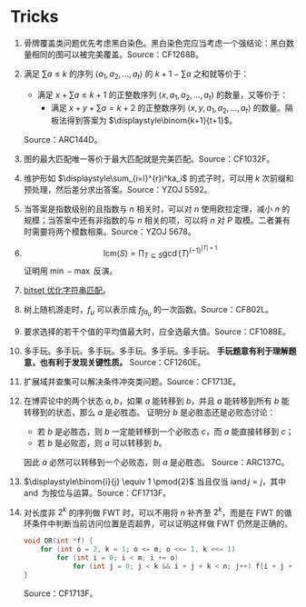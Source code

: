 # Tricks

1. 骨牌覆盖类问题优先考虑黑白染色。黑白染色完应当考虑一个强结论：黑白数量相同的图可以被完美覆盖。Source：CF1268B。
2. 满足 $\sum a \le k$ 的序列 $\langle a_1,a_2,\dots,a_t\rangle$ 的 $k + 1 - \sum a$ 之和就等价于：
   - 满足 $x + \sum a \le k + 1$ 的正整数序列 $\langle x,a_1,a_2,\dots,a_t\rangle$ 的数量，又等价于：
     - 满足 $x + y + \sum a = k + 2$ 的正整数序列 $\langle x,y,a_1,a_2,\dots,a_t\rangle$ 的数量。隔板法得到答案为 $\displaystyle\binom{k+1}{t+1}$。

   Source：ARC144D。
3. 图的最大匹配唯一等价于最大匹配就是完美匹配。Source：CF1032F。
4. 维护形如 $\displaystyle\sum_{i=l}^{r}i^ka_i$ 的式子时，可以用 $k$ 次前缀和预处理，然后差分求出答案。Source：YZOJ 5592。
5. 当答案是指数级别的且指数与 $n$ 相关时，可以对 $n$ 使用欧拉定理，减小 $n$ 的规模；当答案中还有非指数的与 $n$ 相关的项，可以将 $n$ 对 $P$ 取模。二者兼有时需要将两个模数相乘。Source：YZOJ 5678。
6. $$\text{lcm}(S)=\prod_{T\subseteq S} \gcd(T)^{(-1)^{|T|+1}}$$
   证明用 $\min-\max$ 反演。
7. [bitset 优化字符串匹配](https://www.cnblogs.com/alex-wei/p/bitset_yyds.html)。
8. 树上随机游走时，$f_u$ 可以表示成 $f_{fa_u}$ 的一次函数。Source：CF802L。
9.  要求选择的若干个值的平均值最大时，应全选最大值。Source：CF1088E。
10. 多手玩。多手玩。多手玩。多手玩。多手玩。多手玩。
    **手玩题意有利于理解题意，也有利于发现关键性质。**
    Source：CF1260E。
11. 扩展域并查集可以解决条件冲突类问题。Source：CF1713E。
12. 在博弈论中的两个状态 $a,b$，如果 $a$ 能转移到 $b$，并且 $a$ 能转移到所有 $b$ 能转移到的状态，那么 $a$ 是必胜态。
    证明分 $b$ 是必胜态还是必败态讨论：
    - 若 $b$ 是必胜态，则 $b$ 一定能转移到一个必败态 $c$，而 $a$ 能直接转移到 $c$；
    - 若 $b$ 是必败态，则 $a$ 可以转移到 $b$。

    因此 $a$ 必然可以转移到一个必败态，则 $a$ 是必胜态。
    Source：ARC137C。
13. $\displaystyle\binom{i}{j} \equiv 1 \pmod{2}$ 当且仅当 $i \operatorname{and} j = j$，其中 $\operatorname{and}$ 为按位与运算。Source：CF1713F。
14. 对长度非 $2^k$ 的序列做 FWT 时，可以不用将 $n$ 补齐至 $2^k$，而是在 FWT 的循环条件中判断当前访问位置是否超界，可以证明这样做 FWT 仍然是正确的。
    
    ```cpp
    void OR(int *f) {
        for (int o = 2, k = 1; o <= m; o <<= 1, k <<= 1)
            for (int i = 0; i < m; i += o)
                for (int j = 0; j < k && i + j + k < n; j++) f[i + j + k] ^= f[i + j];
    }
    ```
    Source：CF1713F。